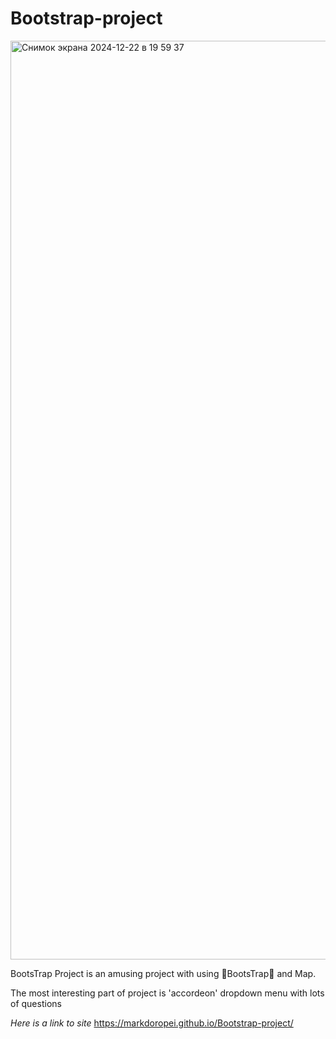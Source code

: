 # Bootstrap-project  
<img width="1470" alt="Снимок экрана 2024-12-22 в 19 59 37" src="https://github.com/user-attachments/assets/c4998131-4ee9-4171-b226-0698389ffc4d" /> 

BootsTrap Project is an amusing project with using 💯BootsTrap💯 and Map. 

The most interesting part of project is 'accordeon' dropdown menu with lots of questions 

*Here is a link to site* https://markdoropei.github.io/Bootstrap-project/

